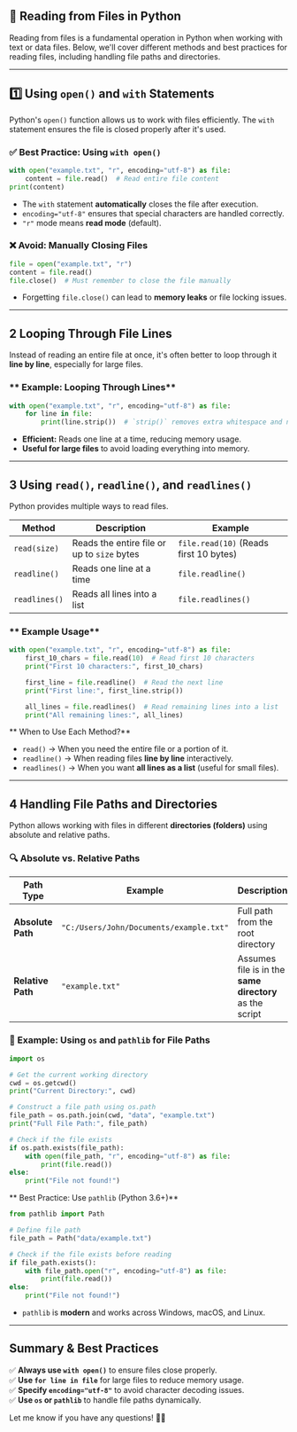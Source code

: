 ## **📂 Reading from Files in Python**  

Reading from files is a fundamental operation in Python when working with text or data files. Below, we'll cover different methods and best practices for reading files, including handling file paths and directories.

---

## **1️⃣ Using `open()` and `with` Statements**  
Python's `open()` function allows us to work with files efficiently. The `with` statement ensures the file is closed properly after it's used.

### **✅ Best Practice: Using `with open()`**  
```python
with open("example.txt", "r", encoding="utf-8") as file:
    content = file.read()  # Read entire file content
print(content)
```
- The `with` statement **automatically** closes the file after execution.
- `encoding="utf-8"` ensures that special characters are handled correctly.
- `"r"` mode means **read mode** (default).

### **❌ Avoid: Manually Closing Files**  
```python
file = open("example.txt", "r")
content = file.read()
file.close()  # Must remember to close the file manually
```
- Forgetting `file.close()` can lead to **memory leaks** or file locking issues.

---

## **2 Looping Through File Lines**  
Instead of reading an entire file at once, it's often better to loop through it **line by line**, especially for large files.

### ** Example: Looping Through Lines**
```python
with open("example.txt", "r", encoding="utf-8") as file:
    for line in file:
        print(line.strip())  # `strip()` removes extra whitespace and newlines
```
- **Efficient:** Reads one line at a time, reducing memory usage.
- **Useful for large files** to avoid loading everything into memory.

---

## **3 Using `read()`, `readline()`, and `readlines()`**  
Python provides multiple ways to read files.

| Method | Description | Example |
|--------|-------------|---------|
| `read(size)` | Reads the entire file or up to `size` bytes | `file.read(10)` (Reads first 10 bytes) |
| `readline()` | Reads one line at a time | `file.readline()` |
| `readlines()` | Reads all lines into a list | `file.readlines()` |

### ** Example Usage**
```python
with open("example.txt", "r", encoding="utf-8") as file:
    first_10_chars = file.read(10)  # Read first 10 characters
    print("First 10 characters:", first_10_chars)

    first_line = file.readline()  # Read the next line
    print("First line:", first_line.strip())

    all_lines = file.readlines()  # Read remaining lines into a list
    print("All remaining lines:", all_lines)
```

** When to Use Each Method?**
- `read()` → When you need the entire file or a portion of it.
- `readline()` → When reading files **line by line** interactively.
- `readlines()` → When you want **all lines as a list** (useful for small files).

---

## **4️ Handling File Paths and Directories**  
Python allows working with files in different **directories (folders)** using absolute and relative paths.

### **🔍 Absolute vs. Relative Paths**
| Path Type | Example | Description |
|-----------|---------|-------------|
| **Absolute Path** | `"C:/Users/John/Documents/example.txt"` | Full path from the root directory |
| **Relative Path** | `"example.txt"` | Assumes file is in the **same directory** as the script |

### **📌 Example: Using `os` and `pathlib` for File Paths**
```python
import os

# Get the current working directory
cwd = os.getcwd()
print("Current Directory:", cwd)

# Construct a file path using os.path
file_path = os.path.join(cwd, "data", "example.txt")
print("Full File Path:", file_path)

# Check if the file exists
if os.path.exists(file_path):
    with open(file_path, "r", encoding="utf-8") as file:
        print(file.read())
else:
    print("File not found!")
```

** Best Practice: Use `pathlib` (Python 3.6+)**  
```python
from pathlib import Path

# Define file path
file_path = Path("data/example.txt")

# Check if the file exists before reading
if file_path.exists():
    with file_path.open("r", encoding="utf-8") as file:
        print(file.read())
else:
    print("File not found!")
```
- `pathlib` is **modern** and works across Windows, macOS, and Linux.

---

## **Summary & Best Practices**
✅ **Always use `with open()`** to ensure files close properly.  
✅ **Use `for line in file`** for large files to reduce memory usage.  
✅ **Specify `encoding="utf-8"`** to avoid character decoding issues.  
✅ **Use `os` or `pathlib`** to handle file paths dynamically.  

Let me know if you have any questions! 🚀😊
